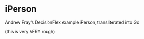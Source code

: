 # iPerson
Andrew Fray's DecisionFlex example iPerson, transliterated into Go

(this is very VERY rough)
